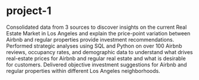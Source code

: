 # project-1

Consolidated data from 3 sources to discover insights on the current Real Estate Market in Los Angeles and explain the price-point variation between Airbnb and regular properties provide investment recommendations. Performed strategic analyses using SQL and Python on over 100 Airbnb reviews, occupancy rates, and demographic data to understand what drives real-estate prices for Airbnb and regular real estate and what is desirable for customers. Delivered objective investment suggestions for Airbnb and regular properties within different Los Angeles neighborhoods.
